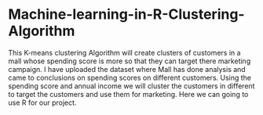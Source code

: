 # Machine-learning-in-R-Clustering-Algorithm
This K-means clustering Algorithm will create clusters of customers in a mall whose spending score is more so that they can target there marketing campaign.
I have uploaded the dataset where Mall has done analysis and came to conclusions on spending scores on different customers.
Using the spending score and annual income we will cluster the customers in different to target the customers and use them for marketing.
Here we can going to use R for our project.
